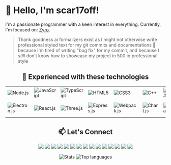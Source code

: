 # 👋 Hello, I'm scar17off!

I'm a passionate programmer with a keen interest in everything. Currently, I'm focused on: [Zyro](https://github.com/scar17off/zyro-ddnet). 
> Thank goodness ai formalizers exist as I might not otherwise write professional styled text for my git commits and documentations 🙏 because I'm tired of writing "bug fix" for my commit, and because I *still* don’t know how to showcase my project in 500 iq professional style

<div align="center">

## 🚀 Experienced with these technologies

<table>
  <tr>
    <td><img src="https://raw.githubusercontent.com/rahulbanerjee26/githubAboutMeGenerator/main/icons/nodejs.svg" alt="Node.js" width="50" height="50"></td>
    <td><img src="https://raw.githubusercontent.com/rahulbanerjee26/githubAboutMeGenerator/main/icons/javascript.svg" alt="JavaScript" width="50" height="50"></td>
    <td><img src="https://raw.githubusercontent.com/rahulbanerjee26/githubAboutMeGenerator/main/icons/typescript.svg" alt="TypeScript" width="50" height="50"></td>
    <td><img src="https://raw.githubusercontent.com/rahulbanerjee26/githubAboutMeGenerator/main/icons/html.svg" alt="HTML5" width="50" height="50"></td>
    <td><img src="https://raw.githubusercontent.com/rahulbanerjee26/githubAboutMeGenerator/main/icons/css.svg" alt="CSS3" width="50" height="50"></td>
    <td><img src="https://raw.githubusercontent.com/rahulbanerjee26/githubAboutMeGenerator/main/icons/cpp.svg" alt="C++" width="50" height="50"></td>
    <td><img src="https://raw.githubusercontent.com/rahulbanerjee26/githubAboutMeGenerator/main/icons/csharp.svg" alt="C#" width="50" height="50"></td>
    <td><img src="https://raw.githubusercontent.com/rahulbanerjee26/githubAboutMeGenerator/main/icons/python.svg" alt="Python" width="50" height="50"></td>
    <td><img src="https://raw.githubusercontent.com/rahulbanerjee26/githubAboutMeGenerator/main/icons/java.svg" alt="Java" width="50" height="50"></td>
    <td><img src="https://upload.wikimedia.org/wikipedia/commons/1/1f/WebAssembly_Logo.svg" alt="WebAssembly" width="50" height="50"></td>
    <td><img src="https://upload.wikimedia.org/wikipedia/commons/d/d5/Rust_programming_language_black_logo.svg" alt="Rust" width="50" height="50"></td>
    <td><img src="https://img.icons8.com/?size=96&id=KppI8aNv6oQe&format=png" alt="Lua" width="50" height="50"></td>
  </tr>
  <tr>
    <td><img src="https://raw.githubusercontent.com/rahulbanerjee26/githubAboutMeGenerator/main/icons/electron.svg" alt="Electron.js" width="50" height="50"></td>
    <td><img src="https://raw.githubusercontent.com/rahulbanerjee26/githubAboutMeGenerator/main/icons/reactjs.svg" alt="React.js" width="50" height="50"></td>
    <td><img src="https://upload.wikimedia.org/wikipedia/commons/thumb/3/3f/Three.js_Icon.svg/1200px-Three.js_Icon.svg.png" alt="Three.js" width="50" height="50"></td>
    <td><img src="https://raw.githubusercontent.com/rahulbanerjee26/githubAboutMeGenerator/main/icons/express.svg" alt="Express.js" width="50" height="50"></td>
    <td><img src="https://raw.githubusercontent.com/rahulbanerjee26/githubAboutMeGenerator/main/icons/webpack.svg" alt="Webpack.js" width="50" height="50"></td>
    <td><img src="https://raw.githubusercontent.com/rahulbanerjee26/githubAboutMeGenerator/main/icons/chartjs.svg" alt="Chart.js" width="50" height="50"></td>
    <td><img src="https://raw.githubusercontent.com/rahulbanerjee26/githubAboutMeGenerator/main/icons/flask.svg" alt="Flask" width="50" height="50"></td>
    <td><img src="https://raw.githubusercontent.com/rahulbanerjee26/githubAboutMeGenerator/main/icons/unity.svg" alt="Unity" width="50" height="50"></td>
    <td><img src="https://icon.icepanel.io/Technology/png-shadow-512/Socket.io.png" alt="Socket.io" width="50" height="50"></td>
    <td><img src="https://raw.githubusercontent.com/uNetworking/uWebSockets/master/misc/logo.svg" alt="uWebSockets" width="50" height="50"></td>
    <td><img src="https://upload.wikimedia.org/wikipedia/commons/2/2d/Tensorflow_logo.svg" alt="Tensorflow" width="50" height="50"></td>
    <td><img src="https://raw.githubusercontent.com/scar17off/scar17off/main/Gradio.png" alt="Gradio UI" width="50" height="50"></td>
  </tr>
</table>

## 📫 Let's Connect

<div align="center">
  <a href="https://discord.gg/59jvbFpCza"><img src="https://img.shields.io/badge/Discord-7289DA?logo=discord&logoColor=white"></a>
  <a href="https://x.com/scar17off"><img src="https://img.shields.io/badge/X-1DA1F2?logo=x"></a>
  <a href="https://t.me/scar17off"><img src="https://img.shields.io/badge/Telegram-2CA5E0?logo=telegram&logoColor=white"></a>
  <a href="https://guilded.gg/scar17off"><img src="https://img.shields.io/badge/Guilded-7D00FF?logo=guilded&logoColor=white"></a>
  <a href="https://steamcommunity.com/id/scar17off/"><img src="https://img.shields.io/badge/Steam-000000?logo=steam&logoColor=white"></a>
  <a href="https://greasyfork.org/en/users/754226-scar17"><img src="https://img.shields.io/badge/Greasy_Fork-009966?logo=greasyfork&logoColor=white"></a>
  <a href="https://pastebin.com/u/scar17off"><img src="https://img.shields.io/badge/Pastebin-02D345?logo=pastebin&logoColor=white"></a>
  <a href="https://www.reddit.com/user/scar17off/"><img src="https://img.shields.io/badge/Reddit-FF4500?logo=reddit&logoColor=white"></a>
  <a href="https://www.roblox.com/users/3175818992/profile"><img src="https://img.shields.io/badge/Roblox-CA1F37?logo=roblox&logoColor=white"></a>
  <a href="https://ru.pinterest.com/scar17off/"><img src="https://img.shields.io/badge/Pinterest-E60023?logo=pinterest&logoColor=white"></a>
  <a href="https://www.npmjs.com/~scar17off"><img src="https://img.shields.io/badge/npm-CB3837?logo=npm&logoColor=white"></a>
  <a href="https://en.gravatar.com/scar17off"><img src="https://img.shields.io/badge/Gravatar-1E8CBE?logo=gravatar&logoColor=white"></a>
  <a href="https://youtube.com/@scar17off?si=CKawzJMKppyFtLE0"><img src="https://img.shields.io/badge/YouTube-FF0000?logo=youtube&logoColor=white"></a>
  <a href="https://www.twitch.tv/scar17off"><img src="https://img.shields.io/badge/Twitch-9146FF?logo=twitch&logoColor=white"></a>
  <a href="https://dev.to/scar17off"><img src="https://img.shields.io/badge/dev-to?logo=dev.to"></a>
</div>

![Stats](https://github-readme-stats.vercel.app/api?username=scar17off&show_icons=true&count_private=true&hide=issues,prs&theme=dark)
![Top languages](https://github-readme-stats.vercel.app/api/top-langs/?username=scar17off&theme=dark)

</div>
